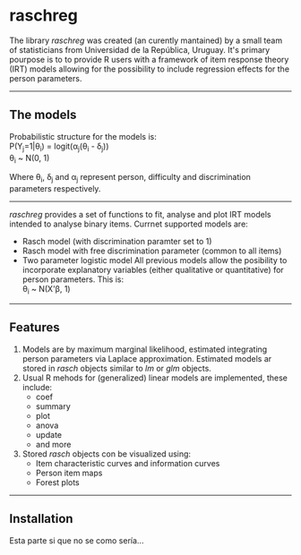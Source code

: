 # raschreg

The library _raschreg_ was created (an curently mantained) by a small team of statisticians from Universidad de la República, Uruguay. It's primary pourpose is to to provide R users with a framework of item response theory (IRT) models allowing for the possibility to include regression effects for the person parameters.   
***
## The models
Probabilistic structure for the models is:   
P(Y<sub>j</sub>=1|&theta;<sub>i</sub>) = logit(&alpha;<sub>j</sub>(&theta;<sub>i</sub> - &delta;<sub>j</sub>))   
&theta;<sub>i</sub> ~ N(0, 1)   

Where &theta;<sub>i</sub>, &delta;<sub>j</sub> and &alpha;<sub>j</sub> represent person, difficulty and discrimination parameters respectively.
***
_raschreg_ provides a set of functions to fit, analyse and plot IRT models intended to analyse binary items. Currnet supported models are:   
* Rasch model (with discrimination paramter set to 1)
* Rasch model with free discrimination parameter (common to all items)
* Two parameter logistic model
All previous models allow the posibility to incorporate explanatory variables (either qualitative or quantitative) for person parameters. This is:   
&theta;<sub>i</sub> ~ N(X'&beta;, 1)   

***
## Features
1. Models are by maximum marginal likelihood, estimated integrating person parameters via Laplace approximation. Estimated models ar stored in _rasch_ objects similar to _lm_ or _glm_ objects.   
2. Usual R mehods for (generalized) linear models are implemented, these include:   
    * coef
    * summary
    * plot
    * anova
    * update
    * and more
3. Stored _rasch_ objects con be visualized using:
    * Item characteristic curves and information curves
    * Person item maps
    * Forest plots
***
## Installation
Esta parte si que no se como sería...
